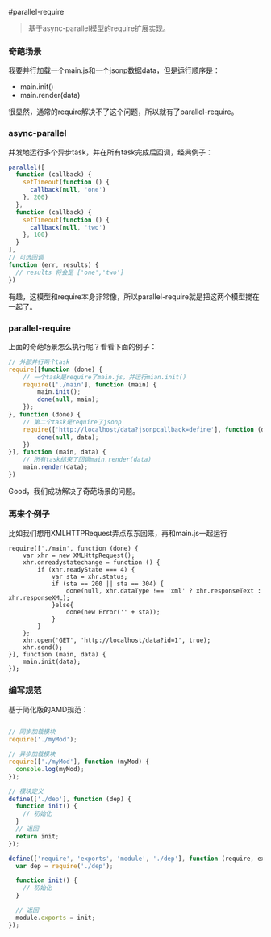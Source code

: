 #parallel-require

> 基于async-parallel模型的require扩展实现。

### 奇葩场景

我要并行加载一个main.js和一个jsonp数据data，但是运行顺序是：
* main.init()
* main.render(data)

很显然，通常的require解决不了这个问题，所以就有了parallel-require。

### async-parallel

并发地运行多个异步task，并在所有task完成后回调，经典例子：

``` javascript
parallel([
  function (callback) {
    setTimeout(function () {
      callback(null, 'one')
    }, 200)
  },
  function (callback) {
    setTimeout(function () {
      callback(null, 'two')
    }, 100)
  }
],
// 可选回调
function (err, results) {
  // results 将会是 ['one','two']
})
```

有趣，这模型和require本身非常像，所以parallel-require就是把这两个模型搅在一起了。

### parallel-require

上面的奇葩场景怎么执行呢？看看下面的例子：

``` javascript
// 外部并行两个task
require([function (done) {
    // 一个task是require了main.js，并运行mian.init()
	require(['./main'], function (main) {
		main.init();
		done(null, main);
	});
}, function (done) {
    // 第二个task是require了jsonp
	require(['http://localhost/data?jsonpcallback=define'], function (data) {
		done(null, data);
	})
}], function (main, data) {
    // 所有task结束了回调main.render(data)
	main.render(data);
})
```

Good，我们成功解决了奇葩场景的问题。

### 再来个例子

比如我们想用XMLHTTPRequest弄点东东回来，再和main.js一起运行

```
require(['./main', function (done) {
    var xhr = new XMLHttpRequest();
    xhr.onreadystatechange = function () {
        if (xhr.readyState === 4) {
            var sta = xhr.status;
            if (sta == 200 || sta == 304) {
                done(null, xhr.dataType !== 'xml' ? xhr.responseText : xhr.responseXML);
            }else{
                done(new Error('' + sta));
            }
        }
    };
    xhr.open('GET', 'http://localhost/data?id=1', true);
    xhr.send();
}], function (main, data) {
    main.init(data);
});
```

### 编写规范

基于简化版的AMD规范：

```javascript

// 同步加载模块
require('./myMod');

// 异步加载模块
require(['./myMod'], function (myMod) {
  console.log(myMod);
});

// 模块定义
define(['./dep'], function (dep) {
  function init() {
    // 初始化
  }
  // 返回
  return init;
});

define(['require', 'exports', 'module', './dep'], function (require, exports, module) {
  var dep = require('./dep');

  function init() {
    // 初始化
  }

  // 返回
  module.exports = init;
});

```